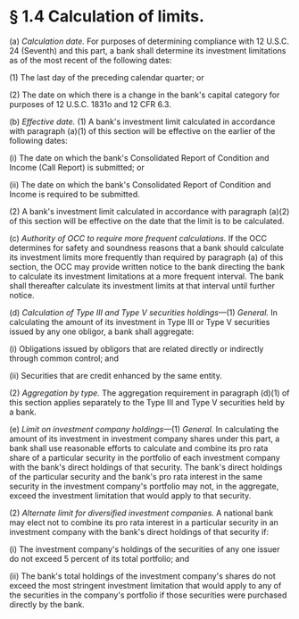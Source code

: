 # § 1.4   Calculation of limits.

(a) *Calculation date.* For purposes of determining compliance with 12 U.S.C. 24 (Seventh) and this part, a bank shall determine its investment limitations as of the most recent of the following dates: 


(1) The last day of the preceding calendar quarter; or 


(2) The date on which there is a change in the bank's capital category for purposes of 12 U.S.C. 1831o and 12 CFR 6.3. 


(b) *Effective date.* (1) A bank's investment limit calculated in accordance with paragraph (a)(1) of this section will be effective on the earlier of the following dates: 


(i) The date on which the bank's Consolidated Report of Condition and Income (Call Report) is submitted; or 


(ii) The date on which the bank's Consolidated Report of Condition and Income is required to be submitted. 


(2) A bank's investment limit calculated in accordance with paragraph (a)(2) of this section will be effective on the date that the limit is to be calculated. 


(c) *Authority of OCC to require more frequent calculations.* If the OCC determines for safety and soundness reasons that a bank should calculate its investment limits more frequently than required by paragraph (a) of this section, the OCC may provide written notice to the bank directing the bank to calculate its investment limitations at a more frequent interval. The bank shall thereafter calculate its investment limits at that interval until further notice. 


(d) *Calculation of Type III and Type V securities holdings*—(1) *General.* In calculating the amount of its investment in Type III or Type V securities issued by any one obligor, a bank shall aggregate: 


(i) Obligations issued by obligors that are related directly or indirectly through common control; and 


(ii) Securities that are credit enhanced by the same entity. 


(2) *Aggregation by type.* The aggregation requirement in paragraph (d)(1) of this section applies separately to the Type III and Type V securities held by a bank. 


(e) *Limit on investment company holdings*—(1) *General.* In calculating the amount of its investment in investment company shares under this part, a bank shall use reasonable efforts to calculate and combine its pro rata share of a particular security in the portfolio of each investment company with the bank's direct holdings of that security. The bank's direct holdings of the particular security and the bank's pro rata interest in the same security in the investment company's portfolio may not, in the aggregate, exceed the investment limitation that would apply to that security. 


(2) *Alternate limit for diversified investment companies.* A national bank may elect not to combine its pro rata interest in a particular security in an investment company with the bank's direct holdings of that security if: 


(i) The investment company's holdings of the securities of any one issuer do not exceed 5 percent of its total portfolio; and 


(ii) The bank's total holdings of the investment company's shares do not exceed the most stringent investment limitation that would apply to any of the securities in the company's portfolio if those securities were purchased directly by the bank. 





